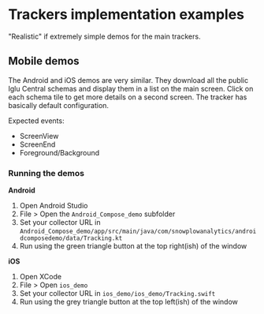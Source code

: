 # Trackers implementation examples

"Realistic" if extremely simple demos for the main trackers.

## Mobile demos

The Android and iOS demos are very similar. They download all the public Iglu Central schemas and display them in a list on the main screen. Click on each schema tile to get more details on a second screen. The tracker has basically default configuration.

Expected events:
- ScreenView
- ScreenEnd
- Foreground/Background

### Running the demos
**Android**
1. Open Android Studio
2. File > Open the `Android_Compose_demo` subfolder
3. Set your collector URL in `Android_Compose_demo/app/src/main/java/com/snowplowanalytics/androidcomposedemo/data/Tracking.kt`
4. Run using the green triangle button at the top right(ish) of the window

**iOS**
1. Open XCode
2. File > Open `ios_demo`
3. Set your collector URL in `ios_demo/ios_demo/Tracking.swift`
4. Run using the grey triangle button at the top left(ish) of the window
